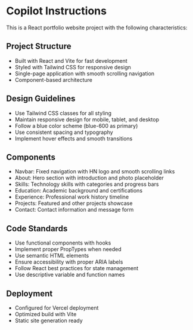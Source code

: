# Copilot Instructions

<!-- Use this file to provide workspace-specific custom instructions to Copilot. For more details, visit https://code.visualstudio.com/docs/copilot/copilot-customization#_use-a-githubcopilotinstructionsmd-file -->

This is a React portfolio website project with the following characteristics:

## Project Structure

- Built with React and Vite for fast development
- Styled with Tailwind CSS for responsive design
- Single-page application with smooth scrolling navigation
- Component-based architecture

## Design Guidelines

- Use Tailwind CSS classes for all styling
- Maintain responsive design for mobile, tablet, and desktop
- Follow a blue color scheme (blue-600 as primary)
- Use consistent spacing and typography
- Implement hover effects and smooth transitions

## Components

- Navbar: Fixed navigation with HN logo and smooth scrolling links
- About: Hero section with introduction and photo placeholder
- Skills: Technology skills with categories and progress bars
- Education: Academic background and certifications
- Experience: Professional work history timeline
- Projects: Featured and other projects showcase
- Contact: Contact information and message form

## Code Standards

- Use functional components with hooks
- Implement proper PropTypes when needed
- Use semantic HTML elements
- Ensure accessibility with proper ARIA labels
- Follow React best practices for state management
- Use descriptive variable and function names

## Deployment

- Configured for Vercel deployment
- Optimized build with Vite
- Static site generation ready
